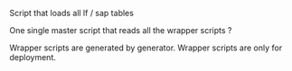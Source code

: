 Script that loads all lf / sap tables

One single master script that reads all the wrapper scripts ? 

Wrapper scripts are generated by generator. Wrapper scripts are only for deployment. 

